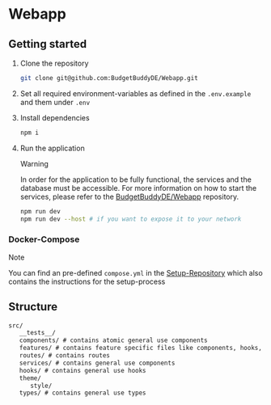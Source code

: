 # Webapp

## Getting started

1. Clone the repository

   ```bash
   git clone git@github.com:BudgetBuddyDE/Webapp.git
   ```

2. Set all required environment-variables as defined in the `.env.example` and them under `.env`
3. Install dependencies

   ```bash
   npm i
   ```

4. Run the application

   > [!WARNING]
   > In order for the application to be fully functional, the services and the database must be accessible. For more information on how to start the services, please refer to the [BudgetBuddyDE/Webapp](https://github.com/BudgetBuddyDE/Webapp.git) repository.

   ```bash
   npm run dev
   npm run dev --host # if you want to expose it to your network
   ```

### Docker-Compose

> [!NOTE]  
> You can find an pre-defined `compose.yml` in the [Setup-Repository](https://github.com/BudgetBuddyDE/setup.git) which also contains the instructions for the setup-process

## Structure

```txt
src/
   __tests__/
   components/ # contains atomic general use components
   features/ # contains feature specific files like components, hooks, services, tests...
   routes/ # contains routes
   services/ # contains general use components
   hooks/ # contains general use hooks
   theme/
      style/
   types/ # contains general use types
```
